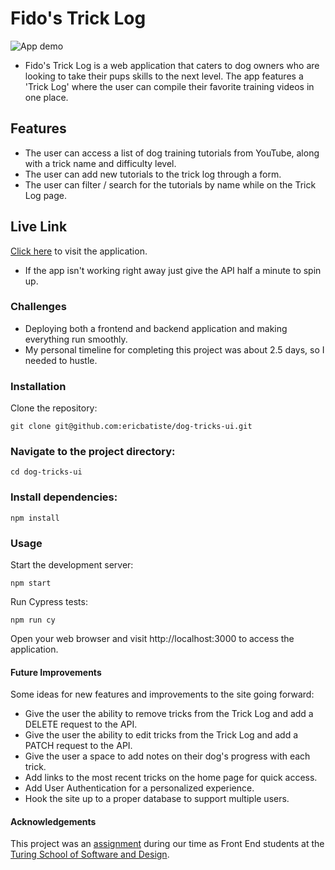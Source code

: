 # Fido's Trick Log

![App demo](https://media.giphy.com/media/v1.Y2lkPTc5MGI3NjExa3FmcHhobDB3Z2YzMGVrbThsdmZ2anN1YWp6NjZqbHk2NDhsMnZvMSZlcD12MV9pbnRlcm5hbF9naWZfYnlfaWQmY3Q9Zw/UAeGGidX7lC7hde9wP/giphy.gif)

- Fido's Trick Log is a web application that caters to dog owners who are looking to take their pups skills to the next level. The app features a 'Trick Log' where the user can compile their favorite training videos in one place. 

## Features

- The user can access a list of dog training tutorials from YouTube, along with a trick name and difficulty level.
- The user can add new tutorials to the trick log through a form.
- The user can filter / search for the tutorials by name while on the Trick Log page.

## Live Link

[Click here](https://dog-tricks-ui.vercel.app/) to visit the application.
- If the app isn't working right away just give the API half a minute to spin up.

### Challenges

- Deploying both a frontend and backend application and making everything run smoothly.
- My personal timeline for completing this project was about 2.5 days, so I needed to hustle.

### Installation

Clone the repository:

`git clone git@github.com:ericbatiste/dog-tricks-ui.git`

### Navigate to the project directory:

`cd dog-tricks-ui`

### Install dependencies:

`npm install`

### Usage

Start the development server:

`npm start`

Run Cypress tests:

`npm run cy`

Open your web browser and visit http://localhost:3000 to access the application.

#### Future Improvements

Some ideas for new features and improvements to the site going forward:

- Give the user the ability to remove tricks from the Trick Log and add a DELETE request to the API.
- Give the user the ability to edit tricks from the Trick Log and add a PATCH request to the API.
- Give the user a space to add notes on their dog's progress with each trick.
- Add links to the most recent tricks on the home page for quick access.
- Add User Authentication for a personalized experience.
- Hook the site up to a proper database to support multiple users.

#### Acknowledgements

This project was an [assignment](https://frontend.turing.edu/projects/module-3/stretch.html) during our time as Front End students at the [Turing School of Software and Design](https://turing.edu/).
